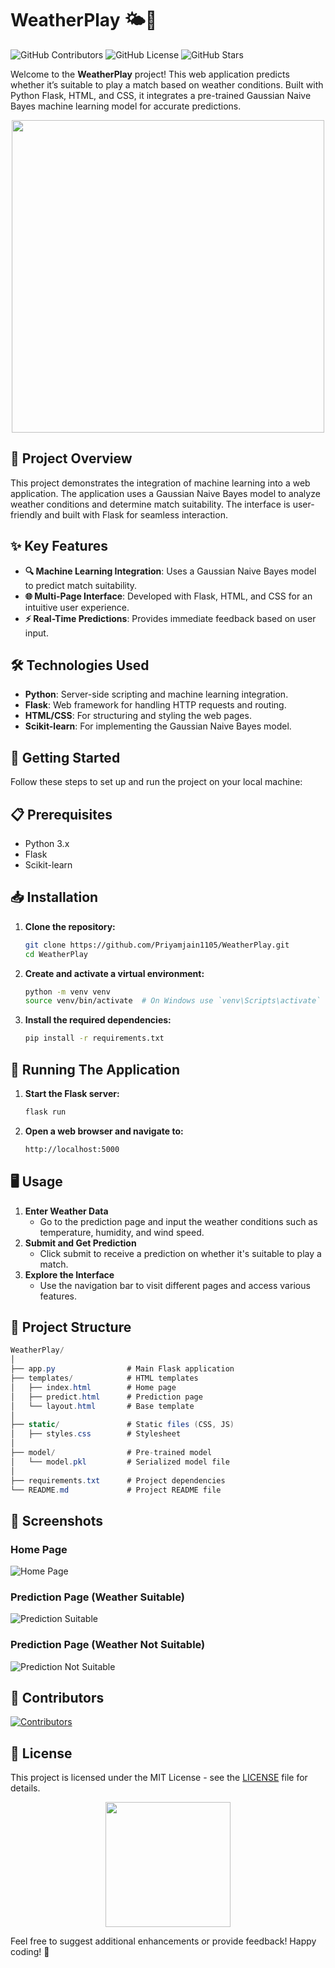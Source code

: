 # WeatherPlay 🌤️🎾

![GitHub Contributors](https://img.shields.io/github/contributors/Priyamjain1105/WeatherPlay) 
![GitHub License](https://img.shields.io/github/license/Priyamjain1105/WeatherPlay)
![GitHub Stars](https://img.shields.io/github/stars/Priyamjain1105/WeatherPlay?style=social)

Welcome to the **WeatherPlay** project! This web application predicts whether it’s suitable to play a match based on weather conditions. Built with Python Flask, HTML, and CSS, it integrates a pre-trained Gaussian Naive Bayes machine learning model for accurate predictions.

<div align="center">
  <img src="[https://media.giphy.com/media/26FPCXdkvDbKBbgOI/giphy.gif](https://64.media.tumblr.com/08c446f961880da443ba7d42578df82d/tumblr_oczueqqChb1riy2hio1_1280.gif)" width="500"/>
</div>


## 🌟 Project Overview

This project demonstrates the integration of machine learning into a web application. The application uses a Gaussian Naive Bayes model to analyze weather conditions and determine match suitability. The interface is user-friendly and built with Flask for seamless interaction.

## ✨ Key Features

- **🔍 Machine Learning Integration**: Uses a Gaussian Naive Bayes model to predict match suitability.
- **🌐 Multi-Page Interface**: Developed with Flask, HTML, and CSS for an intuitive user experience.
- **⚡ Real-Time Predictions**: Provides immediate feedback based on user input.

## 🛠️ Technologies Used

- **Python**: Server-side scripting and machine learning integration.
- **Flask**: Web framework for handling HTTP requests and routing.
- **HTML/CSS**: For structuring and styling the web pages.
- **Scikit-learn**: For implementing the Gaussian Naive Bayes model.

## 🚀 Getting Started

Follow these steps to set up and run the project on your local machine:

## 📋 Prerequisites

- Python 3.x
- Flask
- Scikit-learn

## 📥 Installation

1. **Clone the repository:**

   ```bash
   git clone https://github.com/Priyamjain1105/WeatherPlay.git
   cd WeatherPlay
   ```
2. **Create and activate a virtual environment:**
   ```bash
   python -m venv venv
   source venv/bin/activate  # On Windows use `venv\Scripts\activate`
   ```
3. **Install the required dependencies:**
   ```bash
   pip install -r requirements.txt
   ```

## 🏃 Running The Application

1. **Start the Flask server:**
   ```bash
   flask run
   ```
2. **Open a web browser and navigate to:**
   ```bash
   http://localhost:5000
   ```

## 🖥️ Usage

1. **Enter Weather Data**
   - Go to the prediction page and input the weather conditions such as temperature, humidity, and wind speed.
2. **Submit and Get Prediction**
   - Click submit to receive a prediction on whether it's suitable to play a match.
3. **Explore the Interface**
   - Use the navigation bar to visit different pages and access various features.

## 📂 Project Structure
```csharp
WeatherPlay/
│
├── app.py                # Main Flask application
├── templates/            # HTML templates
│   ├── index.html        # Home page
│   ├── predict.html      # Prediction page
│   └── layout.html       # Base template
│
├── static/               # Static files (CSS, JS)
│   ├── styles.css        # Stylesheet
│
├── model/                # Pre-trained model
│   └── model.pkl         # Serialized model file
│
├── requirements.txt      # Project dependencies
└── README.md             # Project README file
```

## 📸 Screenshots

### Home Page
![Home Page](https://github.com/user-attachments/assets/aab879cd-af06-4497-b08d-ae70cac49ba9)

### Prediction Page (Weather Suitable)
![Prediction Suitable](https://github.com/user-attachments/assets/f30b1b13-8d4c-4595-ae39-78e0366669b5)

### Prediction Page (Weather Not Suitable)
![Prediction Not Suitable](https://github.com/user-attachments/assets/d4f74ea4-0cff-48f5-8402-3f8c19c7a195)

## 🌟 Contributors
[![Contributors](https://contrib.rocks/image?repo=Priyamjain1105/WeatherPlay)](https://github.com/Priyamjain1105/WeatherPlay/graphs/contributors)

## 📄 License

This project is licensed under the MIT License - see the [LICENSE](LICENSE) file for details.

<div align="center">
  <img src="https://i2.wp.com/www.bestworldevents.com/wp-content/uploads/2020/05/Thank-You-gif-Free.gif?fit=2149%2C1414" width="200"/>
</div>

Feel free to suggest additional enhancements or provide feedback! Happy coding! 🎉
